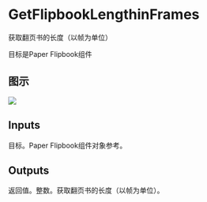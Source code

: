 # GetFlipbookLengthinFrames

获取翻页书的长度（以帧为单位）

目标是Paper Flipbook组件

## 图示

![]($-20221218-18233221.png)

## Inputs

目标。Paper Flipbook组件对象参考。 

## Outputs

返回值。整数。获取翻页书的长度（以帧为单位）。

